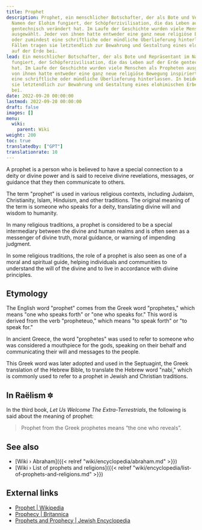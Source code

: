 ```yaml
---
title: Prophet
description: Prophet, ein menschlicher Botschafter, der als Bote und Vertreter im
  Namen der Elohim fungiert, der Schöpferzivilisation, die das Leben auf der Erde
  gentechnisch verändert hat. Im Laufe der Geschichte wurden viele Menschen als Propheten
  ausgewählt. Jeder von ihnen hatte entweder eine ganz neue religiöse Bewegung inspiriert
  oder zumindest eine schriftliche oder mündliche Überlieferung hinterlassen. In beiden
  Fällen tragen sie letztendlich zur Bewahrung und Gestaltung eines elohimischen Erbes
  auf der Erde bei.
lead: Ein menschlicher Botschafter, der als Bote und Repräsentant im Namen der Elohim
  fungiert, der Schöpferzivilisation, die das Leben auf der Erde gentechnisch verändert
  hat. Im Laufe der Geschichte wurden viele Menschen als Propheten ausgewählt. Jeder
  von ihnen hatte entweder eine ganz neue religiöse Bewegung inspiriert oder zumindest
  eine schriftliche oder mündliche Überlieferung hinterlassen. In beiden Fällen tragen
  sie letztendlich zur Bewahrung und Gestaltung eines elohimischen Erbes auf der Erde
  bei.
date: 2022-09-20 00:00:00
lastmod: 2022-09-20 00:00:00
draft: false
images: []
menu:
  wiki:
    parent: Wiki
weight: 200
toc: true
translatedby: ["GPT"]
translationrate: 10
---
```


A prophet is a person who is believed to have a special connection to a deity or divine power and is said to receive divine revelations, messages, or guidance that they then communicate to others.

The term "prophet" is used in various religious contexts, including Judaism, Christianity, Islam, Hinduism, and other traditions. The original meaning of the term is someone who speaks for a deity, translating divine will and wisdom to humanity.

In many religious traditions, a prophet is considered to be a special intermediary between the divine and human realms and is often seen as a messenger of divine truth, moral guidance, or warning of impending judgment.

In some religious traditions, the role of a prophet is also seen as one of a moral and spiritual guide, helping individuals and communities to understand the will of the divine and to live in accordance with divine principles.

## Etymology

The English word "prophet" comes from the Greek word "prophetes," which means "one who speaks forth" or "one who speaks for." This word is derived from the verb "propheteuo," which means "to speak forth" or "to speak for."

In ancient Greece, the word "prophetes" was used to refer to someone who was considered a mouthpiece for the gods, speaking on their behalf and communicating their will and messages to the people.

This Greek word was later adopted and used in the Septuagint, the Greek translation of the Hebrew Bible, to translate the Hebrew word "nabi," which is commonly used to refer to a prophet in Jewish and Christian traditions.

## In Raëlism 🔯

In the third book, _Let Us Welcome The Extra-Terrestrials_, the following is said about the meaning of prophet:

> Prophet from the Greek prophetes means “the one who reveals”.

## See also

- [Wiki › Abraham]({{< relref "wiki/encyclopedia/abraham.md" >}})
- [Wiki › List of prophets and religions]({{< relref "wiki/encyclopedia/list-of-prophets-and-religions.md" >}})

## External links

- [Prophet | Wikipedia](https://en.wikipedia.org/wiki/Prophet)
- [Prophecy | Britannica](https://www.britannica.com/topic/prophecy)
- [Prophets and Prophecy | Jewish Encyclopedia](https://www.jewishencyclopedia.com/articles/12389-prophets-and-prophecy)
